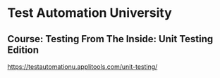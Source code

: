 # Test Automation University
## Course: Testing From The Inside: Unit Testing Edition
https://testautomationu.applitools.com/unit-testing/